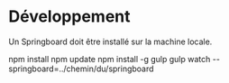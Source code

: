 # Développement

Un Springboard doit être installé sur la machine locale.

npm install
npm update
npm install -g gulp
gulp watch --springboard=../chemin/du/springboard